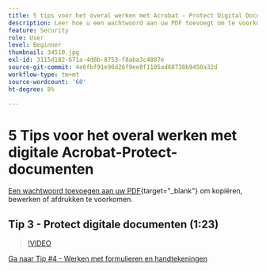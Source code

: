 ```yaml
---
title: 5 tips voor het overal werken met Acrobat - Protect Digital Documents
description: Leer hoe u een wachtwoord aan uw PDF toevoegt om te voorkomen dat u kopieert, bewerkt of afdrukt
feature: Security
role: User
level: Beginner
thumbnail: 34510.jpg
exl-id: 3115d182-671a-4d8b-8753-f8aba3c4807e
source-git-commit: 4e6fbf91e96d26f9ee8f1105ad68738b9450a32d
workflow-type: tm+mt
source-wordcount: '60'
ht-degree: 8%

---
```


# 5 Tips voor het overal werken met digitale Acrobat-Protect-documenten

[Een wachtwoord toevoegen aan uw PDF](https://www.adobe.com/nl/acrobat/online/password-protect-pdf.html){target="_blank"}  om kopiëren, bewerken of afdrukken te voorkomen.

## Tip 3 - Protect digitale documenten (1:23)

>[!VIDEO](https://video.tv.adobe.com/v/34510?quality=12&learn=on&hidetitle=true)

[Ga naar Tip #4 - Werken met formulieren en handtekeningen](work-with-forms-and-signatures.md)